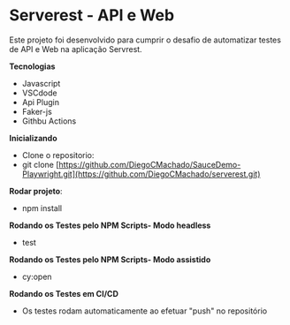 # Serverest  - API e Web
Este projeto foi desenvolvido para cumprir o desafio de automatizar testes de API e Web na aplicação Servrest.

**Tecnologias**
* Javascript
* VSCdode
* Api Plugin
* Faker-js
* Githbu Actions

**Inicializando**
* Clone o repositorio:
* git clone [https://github.com/DiegoCMachado/SauceDemo-Playwright.git](https://github.com/DiegoCMachado/serverest.git)

**Rodar projeto**:
* npm install

**Rodando os Testes pelo NPM Scripts- Modo headless**
* test

**Rodando os Testes pelo NPM Scripts- Modo assistido**
* cy:open

**Rodando os Testes em CI/CD**
* Os testes rodam automaticamente ao efetuar "push" no repositório
